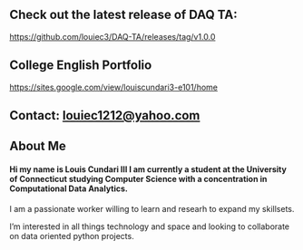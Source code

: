 ## **Check out the latest release of DAQ TA:** 
https://github.com/louiec3/DAQ-TA/releases/tag/v1.0.0 

## **College English Portfolio**
https://sites.google.com/view/louiscundari3-e101/home

## Contact: louiec1212@yahoo.com

## **About Me**

#### Hi my name is Louis Cundari III I am currently a student at the University of Connecticut studying Computer Science with a concentration in Computational Data Analytics.

I am a passionate worker willing to learn and researh to expand my skillsets. 

I’m interested in all things technology and space and looking to collaborate on data oriented python projects.

<!---
louiec3/louiec3 is a ✨ special ✨ repository because its `README.md` (this file) appears on your GitHub profile.
You can click the Preview link to take a look at your changes.
--->
